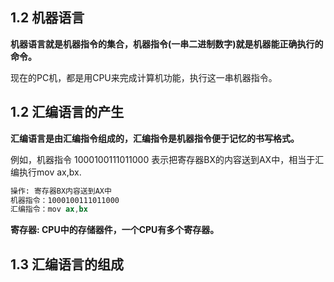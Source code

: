 ## 1.2 机器语言

**机器语言就是机器指令的集合，机器指令(一串二进制数字)就是机器能正确执行的命令。**


现在的PC机，都是用CPU来完成计算机功能，执行这一串机器指令。

## 1.2 汇编语言的产生

**汇编语言是由汇编指令组成的，汇编指令是机器指令便于记忆的书写格式。**

例如，机器指令 1000100111011000 表示把寄存器BX的内容送到AX中，相当于汇编执行mov ax,bx.

```asm
操作: 寄存器BX内容送到AX中
机器指令：1000100111011000
汇编指令：mov ax,bx
```


**寄存器: CPU中的存储器件，一个CPU有多个寄存器。**


## 1.3 汇编语言的组成


